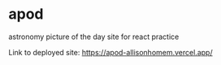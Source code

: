 # apod
astronomy picture of the day site for react practice

Link to deployed site: https://apod-allisonhomem.vercel.app/

